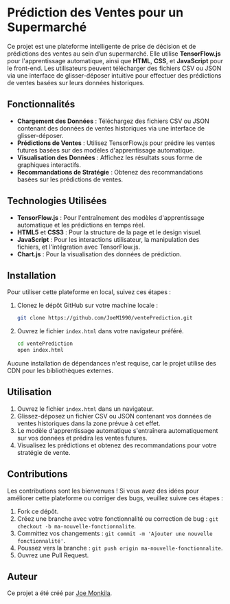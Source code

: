 # Prédiction des Ventes pour un Supermarché

Ce projet est une plateforme intelligente de prise de décision et de prédictions des ventes au sein d’un supermarché. Elle utilise **TensorFlow.js** pour l'apprentissage automatique, ainsi que **HTML**, **CSS**, et **JavaScript** pour le front-end. Les utilisateurs peuvent télécharger des fichiers CSV ou JSON via une interface de glisser-déposer intuitive pour effectuer des prédictions de ventes basées sur leurs données historiques.

## Fonctionnalités

- **Chargement des Données** : Téléchargez des fichiers CSV ou JSON contenant des données de ventes historiques via une interface de glisser-déposer.
- **Prédictions de Ventes** : Utilisez TensorFlow.js pour prédire les ventes futures basées sur des modèles d'apprentissage automatique.
- **Visualisation des Données** : Affichez les résultats sous forme de graphiques interactifs.
- **Recommandations de Stratégie** : Obtenez des recommandations basées sur les prédictions de ventes.

## Technologies Utilisées

- **TensorFlow.js** : Pour l'entraînement des modèles d'apprentissage automatique et les prédictions en temps réel.
- **HTML5** et **CSS3** : Pour la structure de la page et le design visuel.
- **JavaScript** : Pour les interactions utilisateur, la manipulation des fichiers, et l'intégration avec TensorFlow.js.
- **Chart.js** : Pour la visualisation des données de prédiction.

## Installation

Pour utiliser cette plateforme en local, suivez ces étapes :

1. Clonez le dépôt GitHub sur votre machine locale :

    ```bash
    git clone https://github.com/JoeM1990/ventePrediction.git
    ```

2. Ouvrez le fichier `index.html` dans votre navigateur préféré.

    ```bash
    cd ventePrediction
    open index.html
    ```

Aucune installation de dépendances n'est requise, car le projet utilise des CDN pour les bibliothèques externes.

## Utilisation

1. Ouvrez le fichier `index.html` dans un navigateur.
2. Glissez-déposez un fichier CSV ou JSON contenant vos données de ventes historiques dans la zone prévue à cet effet.
3. Le modèle d'apprentissage automatique s'entraînera automatiquement sur vos données et prédira les ventes futures.
4. Visualisez les prédictions et obtenez des recommandations pour votre stratégie de vente.


## Contributions

Les contributions sont les bienvenues ! Si vous avez des idées pour améliorer cette plateforme ou corriger des bugs, veuillez suivre ces étapes :

1. Fork ce dépôt.
2. Créez une branche avec votre fonctionnalité ou correction de bug : `git checkout -b ma-nouvelle-fonctionnalite`.
3. Committez vos changements : `git commit -m 'Ajouter une nouvelle fonctionnalité'`.
4. Poussez vers la branche : `git push origin ma-nouvelle-fonctionnalite`.
5. Ouvrez une Pull Request.

## Auteur

Ce projet a été créé par [Joe Monkila](https://github.com/JoeM1990).



